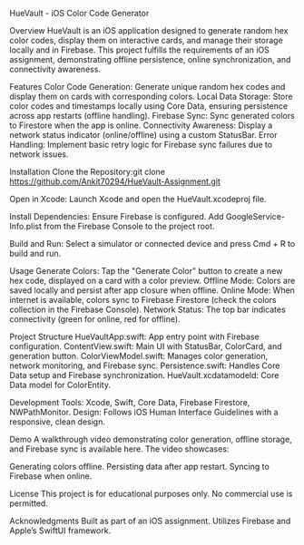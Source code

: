 HueVault - iOS Color Code Generator

Overview
HueVault is an iOS application designed to generate random hex color codes, display them on interactive cards, and manage their storage locally and in Firebase. This project fulfills the requirements of an iOS assignment, demonstrating offline persistence, online synchronization, and connectivity awareness.

Features
Color Code Generation: Generate unique random hex codes and display them on cards with corresponding colors.
Local Data Storage: Store color codes and timestamps locally using Core Data, ensuring persistence across app restarts (offline handling).
Firebase Sync: Sync generated colors to Firestore when the app is online.
Connectivity Awareness: Display a network status indicator (online/offline) using a custom StatusBar.
Error Handling: Implement basic retry logic for Firebase sync failures due to network issues.

Installation
Clone the Repository:git clone https://github.com/Ankit70294/HueVault-Assignment.git

Open in Xcode:
Launch Xcode and open the HueVault.xcodeproj file.

Install Dependencies:
Ensure Firebase is configured. Add GoogleService-Info.plist from the Firebase Console to the project root.

Build and Run:
Select a simulator or connected device and press Cmd + R to build and run.

Usage
Generate Colors: Tap the "Generate Color" button to create a new hex code, displayed on a card with a color preview.
Offline Mode: Colors are saved locally and persist after app closure when offline.
Online Mode: When internet is available, colors sync to Firebase Firestore (check the colors collection in the Firebase Console).
Network Status: The top bar indicates connectivity (green for online, red for offline).

Project Structure
HueVaultApp.swift: App entry point with Firebase configuration.
ContentView.swift: Main UI with StatusBar, ColorCard, and generation button.
ColorViewModel.swift: Manages color generation, network monitoring, and Firebase sync.
Persistence.swift: Handles Core Data setup and Firebase synchronization.
HueVault.xcdatamodeld: Core Data model for ColorEntity.

Development
Tools: Xcode, Swift, Core Data, Firebase Firestore, NWPathMonitor.
Design: Follows iOS Human Interface Guidelines with a responsive, clean design.

Demo
A walkthrough video demonstrating color generation, offline storage, and Firebase sync is available here. The video showcases:

Generating colors offline.
Persisting data after app restart.
Syncing to Firebase when online.

License
This project is for educational purposes only. No commercial use is permitted.

Acknowledgments
Built as part of an iOS assignment.
Utilizes Firebase and Apple’s SwiftUI framework.
